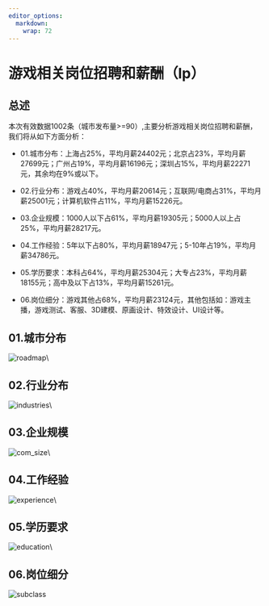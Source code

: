 ```yaml
---
editor_options: 
  markdown: 
    wrap: 72
---
```


# 游戏相关岗位招聘和薪酬（lp）

## 总述

本次有效数据1002条（城市发布量\>=90）,主要分析游戏相关岗位招聘和薪酬，我们将从如下方面分析：

-   01.城市分布：上海占25%，平均月薪24402元；北京占23%，平均月薪27699元；广州占19%，平均月薪16196元；深圳占15%，平均月薪22271元，其余均在9%或以下。

-   02.行业分布：游戏占40%，平均月薪20614元；互联网/电商占31%，平均月薪25001元；计算机软件占11%，平均月薪15226元。

-   03.企业规模：1000人以下占61%，平均月薪19305元；5000人以上占25%，平均月薪28217元。

-   04.工作经验：5年以下占80%，平均月薪18947元；5-10年占19%，平均月薪34786元。

-   05.学历要求：本科占64%，平均月薪25304元；大专占23%，平均月薪18155元；高中及以下占13%，平均月薪15261元。

-   06.岗位细分：游戏其他占68%，平均月薪23124元，其他包括如：游戏主播，游戏测试、客服、3D建模、原画设计、特效设计、UI设计等。

## 01.城市分布

![roadmap](PIC1/Rplot01_roadmap.png)\

## 02.行业分布

![industries](PIC1/Rplot02_industries.png)\

## 03.企业规模

![com_size](PIC1/Rplot03_com_size.png)\

## 04.工作经验

![experience](PIC1/Rplot04_experience.png)\

## 05.学历要求

![education](PIC1/Rplot05_education.png)\

## 06.岗位细分

![subclass](PIC1/Rplot06_subclass.png)
